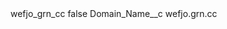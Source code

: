 <?xml version="1.0" encoding="UTF-8"?>
<CustomMetadata xmlns="http://soap.sforce.com/2006/04/metadata" xmlns:xsi="http://www.w3.org/2001/XMLSchema-instance" xmlns:xsd="http://www.w3.org/2001/XMLSchema">
    <label>wefjo_grn_cc</label>
    <protected>false</protected>
    <values>
        <field>Domain_Name__c</field>
        <value xsi:type="xsd:string">wefjo.grn.cc</value>
    </values>
</CustomMetadata>

